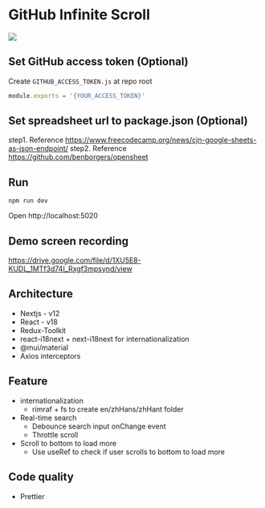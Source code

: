 # GitHub Infinite Scroll
![](https://drive.google.com/file/d/1Lovxprb8enGR9zj22xJBEZbmsmrRfWot/view)

## Set GitHub access token (Optional)

Create `GITHUB_ACCESS_TOKEN.js` at repo root
```javascript
module.exports = '{YOUR_ACCESS_TOKEN}'
```

## Set spreadsheet url to package.json (Optional)

step1. Reference https://www.freecodecamp.org/news/cjn-google-sheets-as-json-endpoint/
step2. Reference https://github.com/benborgers/opensheet

## Run
```
npm run dev
```
Open http://localhost:5020

## Demo screen recording
https://drive.google.com/file/d/1XU5E8-KUDL_1MTf3d74I_Rxgf3mpsynd/view

## Architecture

- Nextjs - v12
- React - v18
- Redux-Toolkit
- react-i18next + next-i18next for internationalization
- @mui/material
- Axios interceptors

## Feature
- internationalization
    - rimraf + fs to create en/zhHans/zhHant folder
- Real-time search
    - Debounce search input onChange event
    - Throttle scroll
- Scroll to bottom to load more
    - Use useRef to check if user scrolls to bottom to load more

## Code quality
- Prettier